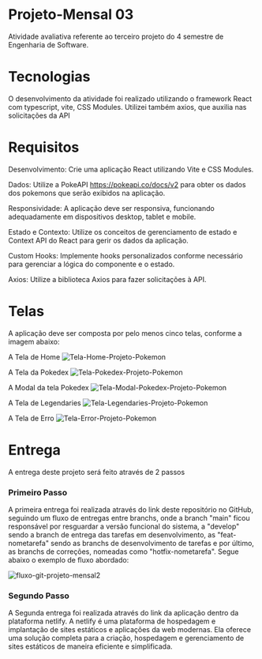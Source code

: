 # Projeto-Mensal 03

Atividade avaliativa referente ao terceiro projeto do 4 semestre de Engenharia de Software. 

# Tecnologias

O desenvolvimento da atividade foi realizado utilizando o framework React com typescript, vite, CSS Modules. Utilizei também axios, que auxilia nas solicitações da API

# Requisitos


Desenvolvimento: Crie uma aplicação React utilizando Vite e CSS Modules.

Dados: Utilize a PokeAPI <https://pokeapi.co/docs/v2> para obter os dados dos pokemons que serão exibidos na aplicação. 

Responsividade: A aplicação deve ser responsiva, funcionando adequadamente em dispositivos desktop, tablet e mobile. 

Estado e Contexto: Utilize os conceitos de gerenciamento de estado e Context API do React para gerir os dados da aplicação. 

Custom Hooks: Implemente hooks personalizados conforme necessário para gerenciar a lógica do componente e o estado. 

Axios: Utilize a biblioteca Axios para fazer solicitações à API.

# Telas

A aplicação deve ser composta por pelo menos cinco telas, conforme a imagem abaixo: 

A Tela de Home
![Tela-Home-Projeto-Pokemon](https://gist.githubusercontent.com/JoaoSchulz/f5d310e700097cd614900eee631fa9a5/raw/cbacdf4723ef3b68be23e6cc17ffe68baa720f4e/Home%2520-%2520Desktop.svg)

A Tela da Pokedex
![Tela-Pokedex-Projeto-Pokemon](https://gist.githubusercontent.com/JoaoSchulz/049cba833a4bddcaa4c2cdffbf0e18dc/raw/1e4056c48c7453ac8a0c654d5411b741d7a22ef8/Pok%25C3%25A9dex%2520-%2520Desktop.svg)

A Modal da tela Pokedex
![Tela-Modal-Pokedex-Projeto-Pokemon](https://gist.githubusercontent.com/JoaoSchulz/95c2f0d0255f03259e53d4e06633f44a/raw/16c7a07f2bd79b9d1b49446aa31e8d6822317b33/Pok%25C3%25A9dex%2520-%2520Desktop%2520Modal.svg)

A Tela de Legendaries
![Tela-Legendaries-Projeto-Pokemon](https://gist.githubusercontent.com/JoaoSchulz/c5913c5e027b41dc634b0713da2ffbfe/raw/766aa61c5ac50766d9dd21babcc3328a50eacdb0/Legendaries%2520-%2520Desktop.svg)

A Tela de Erro
![Tela-Error-Projeto-Pokemon](https://gist.githubusercontent.com/JoaoSchulz/33573865dc73d42517edf3185ad78608/raw/2da9d56f615a2c64bcecba1ae7cabfe566013152/404%2520-%2520Desktop.svg)

# Entrega

A entrega deste projeto será feito através de 2 passos

<h3> Primeiro Passo</h3>
<p>A primeira entrega foi realizada através do link deste repositório no GitHub, seguindo um fluxo de entregas entre branchs, onde a branch "main" ficou responsável por resguardar a versão funcional do sistema, a "develop" sendo a branch de entrega das tarefas em desenvolvimento, as "feat-nometarefa" sendo as branchs de desenvolvimento de tarefas e por último, as branchs de correções, nomeadas como "hotfix-nometarefa". Segue abaixo o exemplo de fluxo abordado: </p>


![fluxo-git-projeto-mensal2](https://raw.githubusercontent.com/gist/Lucaslmp77/22596b1461e8ad468bed4c7cec3a609c/raw/d03745a578d0bd305b172d9accdc1b165ea0fe5b/fluxoGit.svg)

<h3> Segundo Passo</h3>

<p>A Segunda entrega foi realizada através do link da aplicação dentro da plataforma netlify. A netlify é uma plataforma de hospedagem e implantação de sites estáticos e aplicações da web modernas. Ela oferece uma solução completa para a criação, hospedagem e gerenciamento de sites estáticos de maneira eficiente e simplificada.</p>

